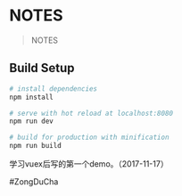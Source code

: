 # NOTES

> NOTES

## Build Setup

``` bash
# install dependencies
npm install

# serve with hot reload at localhost:8080
npm run dev

# build for production with minification
npm run build

```

学习vuex后写的第一个demo。（2017-11-17）

#ZongDuCha